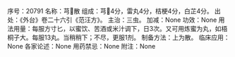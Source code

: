 序号：20791
名称：芎散
组成：芎4分，雷丸4分，桔梗4分，白芷4分。
出处：《外台》卷二十六引《范汪方》。
主治：三虫。
加减：None
功效：None
用法用量：每服方寸匕，以蜜饮、苦酒或米汁调下，日3次。又可用炼蜜为丸，如梧桐子大。每服13丸。当稍稍下；不尽，更服1剂。
制备方法：上为散。
临床应用：None
各家论述：None
用药禁忌：None
附注：None
